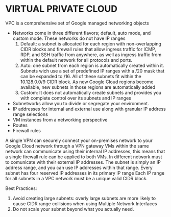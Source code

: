 
# VIRTUAL PRIVATE CLOUD 

VPC is a comprehensive set of Google managed networking objects
- Networks come in three different flavors; default, auto mode, and custom mode. These networks do not have IP ranges
    1. Default: a subnet is allocated for each region with non-overlapping CIDR blocks and firewall rules that allow ingress traffic for ICMP, RDP, and SSH traffic from anywhere, as well as ingress traffic from within the default network for all protocols and ports.
    2. Auto: one subnet from each region is automatically created within it. Subnets wich use a set of predefined IP ranges with a /20 mask that can be expanded to /16. All of these subnets fit within the 10.128.0.0/9 CIDR block. As new Google Cloud regions become available, new subnets in those regions are automatically added
    3. Custom: It does not automatically create subnets and provides you with complete control over its subnets and IP ranges
- Subnetworks allow you to divide or segregate your environment.
- IP addresses for internal and external use along with granular IP address range selections
- VM instances from a networking perspective
- Routes
- Firewall rules



A single VPN can securely connect your on-premises network to your Google Cloud network through a VPN gateway
VMs within the same network can communicate using their internal IP addresses, this means that a single firewall rule can be applied to both VMs. In different network must to comunicate with their external IP addresses. 
The subnet is simply an IP address range, and you can use IP addresses within that range. Every subnet has four reserved IP addresses in its primary IP range
Each IP range for all subnets in a VPC network must be a unique valid CIDR block.

Best Practices:
1. Avoid creating large subnets: overly large subnets are more likely to cause CIDR range collisions when using Multiple Network Interfaces
2. Do not scale your subnet beyond what you actually need.